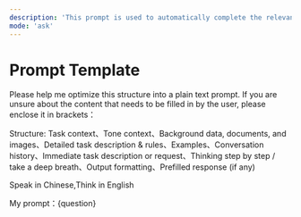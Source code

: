 ```yaml
---
description: 'This prompt is used to automatically complete the relevant elements according to the question and generate a new prompt word with complete information elements.'
mode: 'ask'
---
```


# Prompt Template

Please help me optimize this structure into a plain text prompt. If you are unsure about the content that needs to be filled in by the user, please enclose it in brackets：

Structure: Task context、Tone context、Background data, documents, and images、Detailed task description & rules、Examples、Conversation history、Immediate task description or request、Thinking step by step / take a deep breath、Output formatting、Prefilled response (if any)

Speak in Chinese,Think in English

My prompt：{question}
